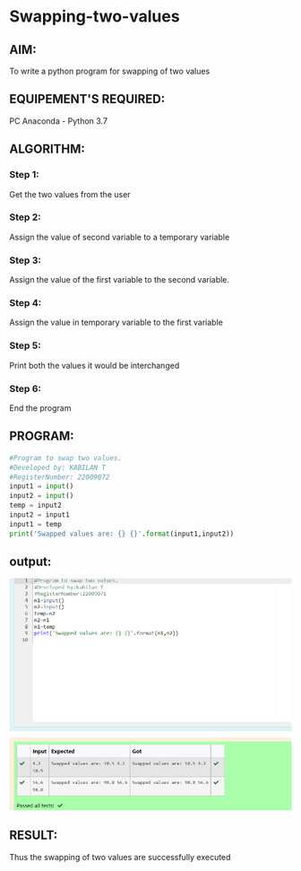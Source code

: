 # Swapping-two-values
## AIM:

To write a python program for swapping of two values

## EQUIPEMENT'S REQUIRED: 

PC
Anaconda - Python 3.7

## ALGORITHM: 

### Step 1:
Get the two values from the user
### Step 2: 
Assign the value of second variable to a temporary variable 
### Step 3: 
Assign the value of the first variable to the second variable.
### Step 4:  
Assign the value in temporary variable to the first variable
### Step 5: 
Print both the values it would be interchanged
### Step 6: 
End the program

## PROGRAM:
```python
#Program to swap two values.
#Developed by: KABILAN T
#RegisterNumber: 22009072
input1 = input()
input2 = input()
temp = input2
input2 = input1
input1 = temp
print('Swapped values are: {} {}'.format(input1,input2))
```
## output:
![output](Screenshot_20230102_075230.png)

## RESULT:

Thus the swapping of two values are successfully executed
